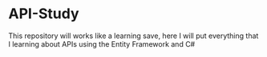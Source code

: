 # API-Study
This repository will works like a learning save, here I will put everything that I learning about APIs using the Entity Framework and C#
